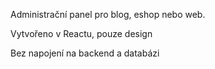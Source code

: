 Administrační panel pro blog, eshop nebo web.

Vytvořeno v Reactu, pouze design

Bez napojení na backend a databázi